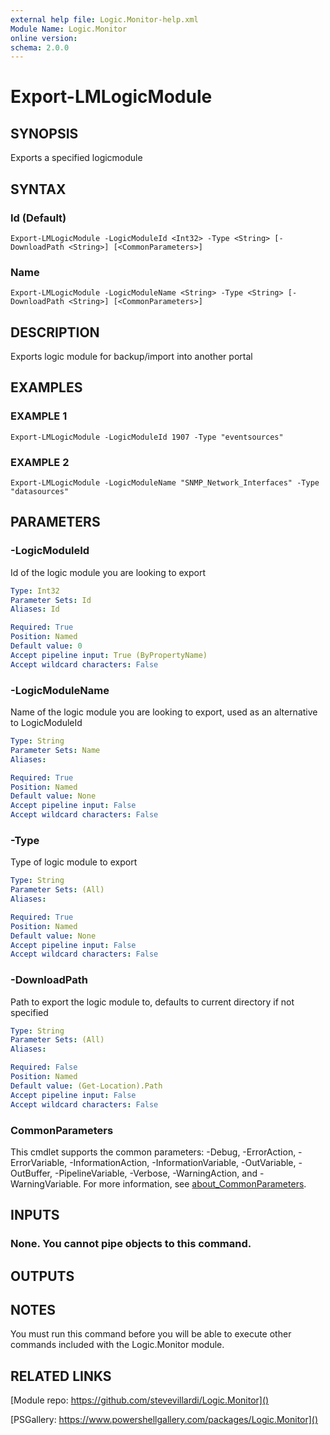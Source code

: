 ```yaml
---
external help file: Logic.Monitor-help.xml
Module Name: Logic.Monitor
online version:
schema: 2.0.0
---
```


# Export-LMLogicModule

## SYNOPSIS
Exports a specified logicmodule

## SYNTAX

### Id (Default)
```
Export-LMLogicModule -LogicModuleId <Int32> -Type <String> [-DownloadPath <String>] [<CommonParameters>]
```

### Name
```
Export-LMLogicModule -LogicModuleName <String> -Type <String> [-DownloadPath <String>] [<CommonParameters>]
```

## DESCRIPTION
Exports logic module for backup/import into another portal

## EXAMPLES

### EXAMPLE 1
```
Export-LMLogicModule -LogicModuleId 1907 -Type "eventsources"
```

### EXAMPLE 2
```
Export-LMLogicModule -LogicModuleName "SNMP_Network_Interfaces" -Type "datasources"
```

## PARAMETERS

### -LogicModuleId
Id of the logic module you are looking to export

```yaml
Type: Int32
Parameter Sets: Id
Aliases: Id

Required: True
Position: Named
Default value: 0
Accept pipeline input: True (ByPropertyName)
Accept wildcard characters: False
```

### -LogicModuleName
Name of the logic module you are looking to export, used as an alternative to LogicModuleId

```yaml
Type: String
Parameter Sets: Name
Aliases:

Required: True
Position: Named
Default value: None
Accept pipeline input: False
Accept wildcard characters: False
```

### -Type
Type of logic module to export

```yaml
Type: String
Parameter Sets: (All)
Aliases:

Required: True
Position: Named
Default value: None
Accept pipeline input: False
Accept wildcard characters: False
```

### -DownloadPath
Path to export the logic module to, defaults to current directory if not specified

```yaml
Type: String
Parameter Sets: (All)
Aliases:

Required: False
Position: Named
Default value: (Get-Location).Path
Accept pipeline input: False
Accept wildcard characters: False
```

### CommonParameters
This cmdlet supports the common parameters: -Debug, -ErrorAction, -ErrorVariable, -InformationAction, -InformationVariable, -OutVariable, -OutBuffer, -PipelineVariable, -Verbose, -WarningAction, and -WarningVariable. For more information, see [about_CommonParameters](http://go.microsoft.com/fwlink/?LinkID=113216).

## INPUTS

### None. You cannot pipe objects to this command.
## OUTPUTS

## NOTES
You must run this command before you will be able to execute other commands included with the Logic.Monitor module.

## RELATED LINKS

[Module repo: https://github.com/stevevillardi/Logic.Monitor]()

[PSGallery: https://www.powershellgallery.com/packages/Logic.Monitor]()

